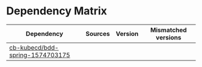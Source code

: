 # Dependency Matrix

Dependency | Sources | Version | Mismatched versions
---------- | ------- | ------- | -------------------
[cb-kubecd/bdd-spring-1574703175](https://github.com/cb-kubecd/bdd-spring-1574703175.git) |  | []() | 
